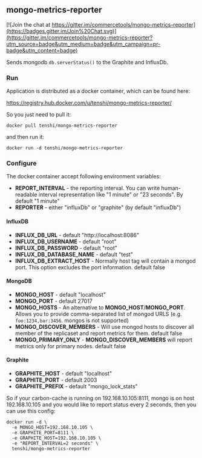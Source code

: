 ## mongo-metrics-reporter

[![Join the chat at https://gitter.im/commercetools/mongo-metrics-reporter](https://badges.gitter.im/Join%20Chat.svg)](https://gitter.im/commercetools/mongo-metrics-reporter?utm_source=badge&utm_medium=badge&utm_campaign=pr-badge&utm_content=badge)

Sends mongodb `db.serverStatus()` to the Graphite and InfluxDb.

### Run

Application is distributed as a docker container, which can be found here:

https://registry.hub.docker.com/u/tenshi/mongo-metrics-reporter/

So you just need to pull it:

    docker pull tenshi/mongo-metrics-reporter
     
and then run it:

    docker run -d tenshi/mongo-metrics-reporter
    
### Configure

The docker container accept following environment variables:

* **REPORT_INTERVAL** - the reporting interval. You can write human-readable interval representation like "1 minute" or "23 seconds". By default "1 minute"
* **REPORTER** - either "influxDb" or "graphite" (by default "influxDb")

#### InfluxDB

* **INFLUX_DB_URL** - default "http://localhost:8086"
* **INFLUX_DB_USERNAME** - default "root"
* **INFLUX_DB_PASSWORD** - default "root"
* **INFLUX_DB_DATABASE_NAME** - default "test"
* **INFLUX_DB_EXTRACT_HOST** - Normally host tag will contain a mongod port. This option excludes the port information. default false

#### MongoDB

* **MONGO_HOST** - default "localhost"
* **MONGO_PORT** - default 27017
* **MONGO_HOSTS** - An alternative to **MONGO_HOST**/**MONGO_PORT**. Allows you to provide comma-separated list of mongod URLS (e.g. `foo:1234,bar:3456`. mongos is not supported) 
* **MONGO_DISCOVER_MEMBERS** - Will use mongod hosts to discover all member of the replicaset and report metrics for them. default false
* **MONGO_PRIMARY_ONLY** - **MONGO_DISCOVER_MEMBERS** will report metrics only for primary nodes. default false

#### Graphite

* **GRAPHITE_HOST** - default "localhost"
* **GRAPHITE_PORT** - default 2003
* **GRAPHITE_PREFIX** - default "mongo_lock_stats"

So if your carbon-cache is running on 192.168.10.105:8111, mongo is on host 192.168.10.105 and you would like to report status every 2 seconds, then you can use this config:

    docker run -d \
      -e MONGO_HOST=192.168.10.105 \
      -e GRAPHITE_PORT=8111 \
      -e GRAPHITE_HOST=192.168.10.105 \
      -e "REPORT_INTERVAL=2 seconds" \
      tenshi/mongo-metrics-reporter